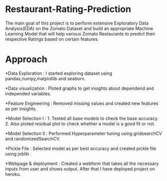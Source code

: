 # Restaurant-Rating-Prediction
The main goal of this project is to perform extensive Exploratory Data Analysis(EDA) on the Zomato Dataset and build an appropriate Machine Learning Model that will help various Zomato Restaurants to predict their respective Ratings based on certain features.

# Approach

  *Data Exploration     : I started exploring dataset using pandas,numpy,matplotlib and seaborn. 

  *Data visualization   : Ploted graphs to get insights about dependend and independed variables. 

  *Feature Engineering  :  Removed missing values and created new features as per insights.

  *Model Selection I    :  1. Tested all base models to check the base accuracy.
                          2. Also ploted residual plot to check whether a model is a good fit or not.

  *Model Selection II   :  Performed Hyperparameter tuning using gridsearchCV and randomizedSearchCV.

  *Pickle File          :  Selected model as per best accuracy and created pickle file using joblib .
  
  *Webpage & deployment :  Created a webform that takes all the necessary inputs from user and shows output.
                          After that I have deployed project on heroku.
